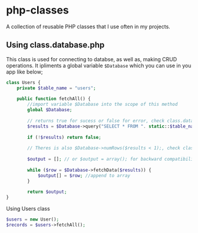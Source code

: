 # php-classes
A collection of reusable PHP classes that I use often in my projects.

## Using class.database.php
This class is used for connecting to databse, as well as, making CRUD operations. It ipliments a global variable `$Database` 
which you can use in you app like below;

```php
class Users {
    private $table_name = "users";
    
    public function fetchAll() {
        //import variable $Database into the scope of this method
        global $Database; 
        
        // returns true for sucess or false for error, check class.database.php
        $results = $Database->query("SELECT * FROM ". static::$table_name); 
        
        if (!$results) return false;
        
        // Theres is also $Database->numRows($results < 1);, check class.database.php
        
        $output = []; // or $output = array(); for backward compatibility
        
        while ($row = $Database->fetchData($results)) {
            $output[] = $row; //append to array
        }
        
        return $output;
}
```

Using Users class
```php
$users = new User();
$records = $users->fetchAll();
```
